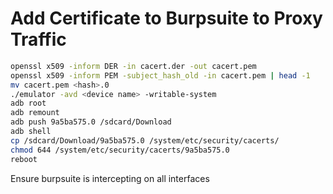 # Add Certificate to Burpsuite to Proxy Traffic

```bash
openssl x509 -inform DER -in cacert.der -out cacert.pem
openssl x509 -inform PEM -subject_hash_old -in cacert.pem | head -1
mv cacert.pem <hash>.0
./emulator -avd <device name> -writable-system
adb root
adb remount
adb push 9a5ba575.0 /sdcard/Download
adb shell
cp /sdcard/Download/9a5ba575.0 /system/etc/security/cacerts/
chmod 644 /system/etc/security/cacerts/9a5ba575.0
reboot
```

Ensure burpsuite is intercepting on all interfaces
